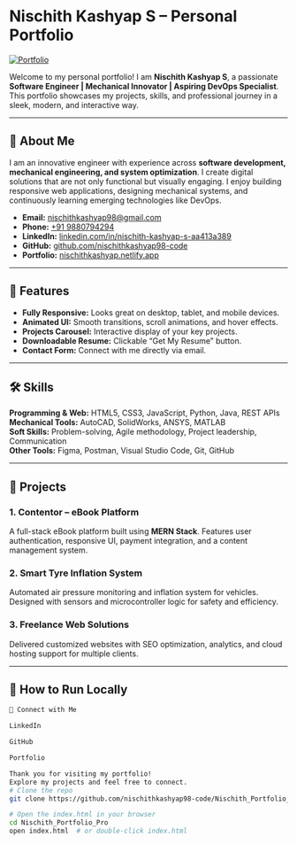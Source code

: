# Nischith Kashyap S – Personal Portfolio

[![Portfolio](https://img.shields.io/badge/Portfolio-Visit-blue?style=for-the-badge)](https://nischithkashyap.netlify.app)

Welcome to my personal portfolio! I am **Nischith Kashyap S**, a passionate **Software Engineer | Mechanical Innovator | Aspiring DevOps Specialist**. This portfolio showcases my projects, skills, and professional journey in a sleek, modern, and interactive way.

---

## 💼 About Me

I am an innovative engineer with experience across **software development, mechanical engineering, and system optimization**. I create digital solutions that are not only functional but visually engaging. I enjoy building responsive web applications, designing mechanical systems, and continuously learning emerging technologies like DevOps.

- **Email:** [nischithkashyap98@gmail.com](mailto:nischithkashyap98@gmail.com)  
- **Phone:** [+91 9880794294](tel:+919880794294)  
- **LinkedIn:** [linkedin.com/in/nischith-kashyap-s-aa413a389](https://www.linkedin.com/in/nischith-kashyap-s-aa413a389)  
- **GitHub:** [github.com/nischithkashyap98-code](https://github.com/nischithkashyap98-code)  
- **Portfolio:** [nischithkashyap.netlify.app](https://nischithkashyap.netlify.app)

---

## 🎨 Features

- **Fully Responsive:** Looks great on desktop, tablet, and mobile devices.  
- **Animated UI:** Smooth transitions, scroll animations, and hover effects.  
- **Projects Carousel:** Interactive display of your key projects.  
- **Downloadable Resume:** Clickable “Get My Resume” button.  
- **Contact Form:** Connect with me directly via email.

---

## 🛠 Skills

**Programming & Web:** HTML5, CSS3, JavaScript, Python, Java, REST APIs  
**Mechanical Tools:** AutoCAD, SolidWorks, ANSYS, MATLAB  
**Soft Skills:** Problem-solving, Agile methodology, Project leadership, Communication  
**Other Tools:** Figma, Postman, Visual Studio Code, Git, GitHub  

---

## 📂 Projects

### 1. Contentor – eBook Platform
A full-stack eBook platform built using **MERN Stack**. Features user authentication, responsive UI, payment integration, and a content management system.  

### 2. Smart Tyre Inflation System
Automated air pressure monitoring and inflation system for vehicles. Designed with sensors and microcontroller logic for safety and efficiency.

### 3. Freelance Web Solutions
Delivered customized websites with SEO optimization, analytics, and cloud hosting support for multiple clients.

---

## 🚀 How to Run Locally

```bash
🌟 Connect with Me

LinkedIn

GitHub

Portfolio

Thank you for visiting my portfolio!
Explore my projects and feel free to connect.
# Clone the repo
git clone https://github.com/nischithkashyap98-code/Nischith_Portfolio_Pro.git

# Open the index.html in your browser
cd Nischith_Portfolio_Pro
open index.html  # or double-click index.html
